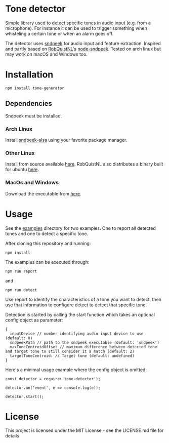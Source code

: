 # Tone detector

Simple library used to detect specific tones in audio input (e.g. from a microphone). For instance it can be used to trigger something when whisteling a certain tone or when an alarm goes off.

The detector uses [sndpeek](http://www.gewang.com/software/sndpeek/) for audio input and feature extraction. Inspired and partly based on [RobQuistNL](https://github.com/RobQuistNL)'s [node-sndpeek](https://github.com/RobQuistNL/node-sndpeek). Tested on arch linux but may work on macOS and Windows too.

# Installation


```
npm install tone-generator
```

## Dependencies

Sndpeek must be installed.

### Arch Linux

Install [sndpeek-alsa](https://aur.archlinux.org/packages/sndpeek-alsa/) using your favorite package manager.

### Other Linux

Install from source available [here](http://www.gewang.com/software/sndpeek/). RobQuistNL also distributes a binary built for ubuntu [here](https://github.com/RobQuistNL/node-sndpeek/blob/master/bin/sndpeek-ubuntu).

### MacOs and Windows

Download the executable from [here](http://www.gewang.com/software/sndpeek/).

# Usage

See the [examples](https://github.com/oflisback/tone-detector/tree/master/examples) directory for two examples. One to report all detected tones and one to detect a specific tone.

After cloning this repository and running:

```
npm install
```

The examples can be executed through:

```
npm run report
```

and

```
npm run detect
```


Use report to identify the characteristics of a tone you want to detect, then use that information to configure detect to detect that specific tone.

Detection is started by calling the start function which takes an optional config object as parameter:

```
{
  inputDevice // number identifying audio input device to use (default: 0)
  sndpeekPath // path to the sndpeek executable (default: 'sndpeek')
  maxToneCentroidOffset // maximum difference between detected tone and target tone to still consider it a match (default: 2)
  targetToneCentroid: // Target tone (default: undefined)
}
```

Here's a minimal usage example where the config object is omitted:

```
const detector = require('tone-detector');

detector.on('event', e => console.log(e));

detector.start();
```

# License

This project is licensed under the MIT License - see the LICENSE.md file for details
